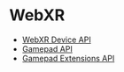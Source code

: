 # WebXR 

* [WebXR Device API](webxr-device-api/index.md)
* [Gamepad API](gamepad-api/index.md)
* [Gamepad Extensions API](gamepad-extensions-api/index.md)
